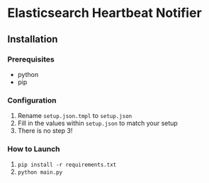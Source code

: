 Elasticsearch Heartbeat Notifier
========

## Installation

### Prerequisites
- python
- pip

### Configuration
1. Rename `setup.json.tmpl` to `setup.json`
2. Fill in the values within `setup.json` to match your setup
3. There is no step 3!

### How to Launch
1. `pip install -r requirements.txt`
2. `python main.py`